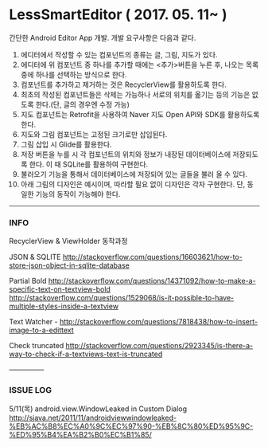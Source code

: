 # LessSmartEditor ( 2017. 05. 11~ )

간단한 Android Editor App 개발. 개발 요구사항은 다음과 같다.

1.	에디터에서 작성할 수 있는 컴포넌트의 종류는 글, 그림, 지도가 있다.
2.	에디터에 위 컴포넌트 중 하나를 추가할 때에는 <추가>버튼을 누른 후, 나오는 목록 중에 하나를 선택하는 방식으로 한다.
3.	컴포넌트를 추가하고 제거하는 것은 RecyclerView를 활용하도록 한다.
4.	최초의 작성된 컴포넌트들은 삭제는 가능하나 서로의 위치를 옮기는 등의 기능은 없도록 한다.(단, 글의 경우엔 수정 가능)
5.	지도 컴포넌트는 Retrofit을 사용하여 Naver 지도 Open API와 SDK를 활용하도록 한다.
6.	지도와 그림 컴포넌트는 고정된 크기로만 삽입된다.
7.	그림 삽입 시 Glide를 활용한다.
8.	저장 버튼을 누를 시 각 컴포넌트의 위치와 정보가 내장된 데이터베이스에 저장되도록 한다. 이 때 SQLite를 활용하여 구현한다.
9.	불러오기 기능을 통해서 데이터베이스에 저장되어 있는 글들을 불러 올 수 있다.
10.	아래 그림의 디자인은 예시이며, 따라할 필요 없이 디자인은 각자 구현한다. 단, 동일한 기능의 동작이 가능해야 한다.

-------------

### INFO

RecyclerView & ViewHolder 동작과정

JSON & SQLITE
http://stackoverflow.com/questions/16603621/how-to-store-json-object-in-sqlite-database

Partial Bold
http://stackoverflow.com/questions/14371092/how-to-make-a-specific-text-on-textview-bold
http://stackoverflow.com/questions/1529068/is-it-possible-to-have-multiple-styles-inside-a-textview

Text Watcher -
http://stackoverflow.com/questions/7818438/how-to-insert-image-to-a-edittext

Check truncated
http://stackoverflow.com/questions/2923345/is-there-a-way-to-check-if-a-textviews-text-is-truncated

—————

### ISSUE LOG

5/11(목)
android.view.WindowLeaked in Custom Dialog
http://sjava.net/2011/11/androidviewwindowleaked-%EB%AC%B8%EC%A0%9C%EC%97%90-%EB%8C%80%ED%95%9C-%ED%95%B4%EA%B2%B0%EC%B1%85/
